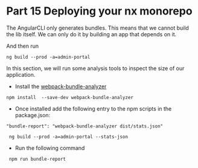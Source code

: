 # Part 15 Deploying your nx monorepo

The AngularCLI only generates bundles. This means that we cannot build the lib itself. We can only do it by building an app that depends on it.

And then run

```
ng build --prod -a=admin-portal
```

In this section, we will run some analysis tools to inspect the size of our application.

* Install the [webpack-bundle-analyzer](https://github.com/th0r/webpack-bundle-analyzer)

```
npm install  --save-dev webpack-bundle-analyzer
```

* Once installed add the following entry to the npm scripts in the package.json:

```
"bundle-report": "webpack-bundle-analyzer dist/stats.json"
```

```
 ng build --prod -a=admin-portal --stats-json
```

* Run the following command

```
 npm run bundle-report
```



